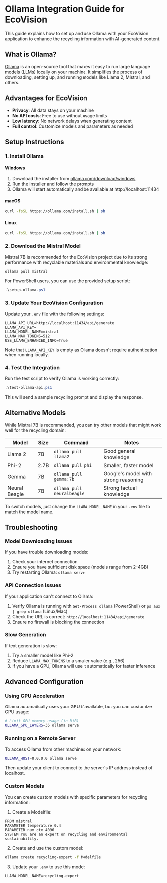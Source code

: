 # Ollama Integration Guide for EcoVision

This guide explains how to set up and use Ollama with your EcoVision application to enhance the recycling information with AI-generated content.

## What is Ollama?

[Ollama](https://ollama.com/) is an open-source tool that makes it easy to run large language models (LLMs) locally on your machine. It simplifies the process of downloading, setting up, and running models like Llama 2, Mistral, and others.

## Advantages for EcoVision

- **Privacy**: All data stays on your machine
- **No API costs**: Free to use without usage limits
- **Low latency**: No network delays when generating content
- **Full control**: Customize models and parameters as needed

## Setup Instructions

### 1. Install Ollama

#### Windows
1. Download the installer from [ollama.com/download/windows](https://ollama.com/download/windows)
2. Run the installer and follow the prompts
3. Ollama will start automatically and be available at http://localhost:11434

#### macOS
```bash
curl -fsSL https://ollama.com/install.sh | sh
```

#### Linux
```bash
curl -fsSL https://ollama.com/install.sh | sh
```

### 2. Download the Mistral Model

Mistral 7B is recommended for the EcoVision project due to its strong performance with recyclable materials and environmental knowledge:

```bash
ollama pull mistral
```

For PowerShell users, you can use the provided setup script:

```powershell
.\setup-ollama.ps1
```

### 3. Update Your EcoVision Configuration

Update your `.env` file with the following settings:

```
LLAMA_API_URL=http://localhost:11434/api/generate
LLAMA_API_KEY=
LLAMA_MODEL_NAME=mistral
LLAMA_MAX_TOKENS=512
USE_LLAMA_ENHANCED_INFO=True
```

Note that `LLAMA_API_KEY` is empty as Ollama doesn't require authentication when running locally.

### 4. Test the Integration

Run the test script to verify Ollama is working correctly:

```powershell
.\test-ollama-api.ps1
```

This will send a sample recycling prompt and display the response.

## Alternative Models

While Mistral 7B is recommended, you can try other models that might work well for the recycling domain:

| Model | Size | Command | Notes |
|-------|------|---------|-------|
| Llama 2 | 7B | `ollama pull llama2` | Good general knowledge |
| Phi-2 | 2.7B | `ollama pull phi` | Smaller, faster model |
| Gemma | 7B | `ollama pull gemma:7b` | Google's model with strong reasoning |
| Neural Beagle | 7B | `ollama pull neuralbeagle` | Strong factual knowledge |

To switch models, just change the `LLAMA_MODEL_NAME` in your `.env` file to match the model name.

## Troubleshooting

### Model Downloading Issues

If you have trouble downloading models:

1. Check your internet connection
2. Ensure you have sufficient disk space (models range from 2-4GB)
3. Try restarting Ollama: `ollama serve`

### API Connection Issues

If your application can't connect to Ollama:

1. Verify Ollama is running with `Get-Process ollama` (PowerShell) or `ps aux | grep ollama` (Linux/Mac)
2. Check the URL is correct: `http://localhost:11434/api/generate`
3. Ensure no firewall is blocking the connection

### Slow Generation

If text generation is slow:

1. Try a smaller model like Phi-2
2. Reduce `LLAMA_MAX_TOKENS` to a smaller value (e.g., 256)
3. If you have a GPU, Ollama will use it automatically for faster inference

## Advanced Configuration

### Using GPU Acceleration

Ollama automatically uses your GPU if available, but you can customize GPU usage:

```bash
# Limit GPU memory usage (in MiB)
OLLAMA_GPU_LAYERS=35 ollama serve
```

### Running on a Remote Server

To access Ollama from other machines on your network:

```bash
OLLAMA_HOST=0.0.0.0 ollama serve
```

Then update your client to connect to the server's IP address instead of localhost.

### Custom Models

You can create custom models with specific parameters for recycling information:

1. Create a Modelfile:
```
FROM mistral
PARAMETER temperature 0.4
PARAMETER num_ctx 4096
SYSTEM You are an expert on recycling and environmental sustainability.
```

2. Create and use the custom model:
```bash
ollama create recycling-expert -f Modelfile
```

3. Update your `.env` to use this model:
```
LLAMA_MODEL_NAME=recycling-expert
```
